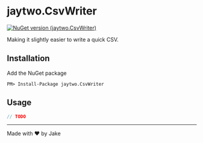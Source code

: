 # jaytwo.CsvWriter

[![NuGet version (jaytwo.CsvWriter)](https://img.shields.io/nuget/v/jaytwo.CsvWriter.svg?style=flat-square)](https://www.nuget.org/packages/jaytwo.CsvWriter/)

Making it slightly easier to write a quick CSV.

## Installation

Add the NuGet package

```
PM> Install-Package jaytwo.CsvWriter
```

## Usage

```csharp
// TODO
```

---

Made with &hearts; by Jake
